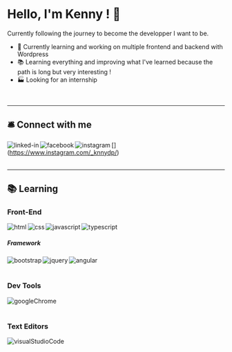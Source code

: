# Hello, I'm Kenny ! 👋

Currently following the journey to become the developper I want to be.
- 🔭 Currently learning and working on multiple frontend and backend with Wordpress
- 📚 Learning everything and improving what I've learned because the path is long but very interesting !
- 🏭 Looking for an internship
<br>
<hr>

## 🛎️ Connect with me

[<img align="left" alt="linked-in" src="https://img.shields.io/badge/linkedin-%230077B5.svg?&style=for-the-badge&logo=linkedin&logoColor=white" />](https://www.linkedin.com/in/nhan-kenny-diep-37a84a206/)
[<img align="left" alt="facebook" src="https://img.shields.io/badge/facebook-%231877F2.svg?&style=for-the-badge&logo=facebook&logoColor=white" />](https://www.facebook.com/kennydiep/)
[<img align="left" alt="instagram" src="https://img.shields.io/badge/Instagram-E4405F?style=for-the-badge&logo=instagram&logoColor=white" />]
(https://www.instagram.com/_knnydp/)
<br>
<br>
<hr>

## 📚 Learning
### Front-End
<img align="left" alt="html" src="https://img.shields.io/badge/HTML5-E34F26?style=for-the-badge&logo=html5&logoColor=white" />
<img align="left" alt="css" src="https://img.shields.io/badge/CSS3-1572B6?style=for-the-badge&logo=css3&logoColor=white" />
<img align="left" alt="javascript" src="https://img.shields.io/badge/JavaScript-F7DF1E?style=for-the-badge&logo=javascript&logoColor=black" />
<img align="left" alt="typescript" src="https://img.shields.io/badge/TypeScript-007ACC?style=for-the-badge&logo=typescript&logoColor=white" />
<br>

##### Framework
<img align="left" alt="bootstrap" src="https://img.shields.io/badge/Bootstrap-563D7C?style=for-the-badge&logo=bootstrap&logoColor=white" />
<img align="left" alt="jquery" src="https://img.shields.io/badge/jQuery-0769AD?style=for-the-badge&logo=jquery&logoColor=white" />
<img align="left" alt="angular" src="https://img.shields.io/badge/Angular-DD0031?style=for-the-badge&logo=angular&logoColor=white" />
<br>
<br>

### Dev Tools
<img align="left" alt="googleChrome" src="https://camo.githubusercontent.com/20ab18e1b777df92548ac64b2ff3c252590a122b21b3a12913be38c6d89079a0/68747470733a2f2f696d672e736869656c64732e696f2f62616467652f476f6f676c65204368726f6d652d3432383546343f7374796c653d666f722d7468652d6261646765266c6f676f3d676f6f676c652d6368726f6d65266c6f676f436f6c6f723d7768697465" />
<br>
<br>

### Text Editors
<img align="left" alt="visualStudioCode" src="https://camo.githubusercontent.com/6b5660004faae2125c89cd525a2da9614304b33705bbe5fa2bee65142ef846ac/68747470733a2f2f696d672e736869656c64732e696f2f62616467652f56697375616c2053747564696f20436f64652d3030374143433f7374796c653d666f722d7468652d6261646765266c6f676f3d76697375616c2d73747564696f2d636f6465266c6f676f436f6c6f723d7768697465" />
